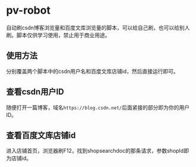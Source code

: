 # pv-robot
自动刷csdn博客浏览量和百度文库浏览量的脚本，可以给自己刷，也可以给别人刷。脚本仅供学习使用，禁止用于商业用途。
## 使用方法
分别覆盖两个脚本中的csdn用户名和百度文库店铺id，然后直接运行即可。
## 查看csdn用户ID
随便打开一篇博客，域名`https://blog.csdn.net/`后面紧接的部分即为你的用户ID。
## 查看百度文库店铺id
进入店铺首页，浏览器刷F12，找到shopsearchdoc的那条请求，参数shopId即为店铺id。
